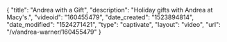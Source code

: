 {
    "title": "Andrea with a Gift",
    "description": "Holiday gifts with Andrea at Macy's.",
    "videoid": "160455479",
    "date_created": "1523894814",
    "date_modified": "1524271421",
    "type": "captivate",
    "layout": "video",
    "url": "\/v\/andrea-warner\/160455479"
}